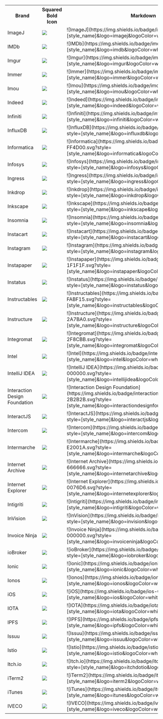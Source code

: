<table><tr><th>Brand</th><th>Squared Bold Icon</th><th>Markdown </th></tr><tr><td>ImageJ</td><td><img src='https://img.shields.io/badge/imagej-00D8E0.svg?style=for-the-badge&logo=imagej&logoColor=white' /></td><td>![ImageJ](https://img.shields.io/badge/imagej-00D8E0.svg?style=[style_name]&logo=imagej&logoColor=white)</td></tr>
<tr><td>IMDb</td><td><img src='https://img.shields.io/badge/imdb-F5C518.svg?style=for-the-badge&logo=imdb&logoColor=white' /></td><td>![IMDb](https://img.shields.io/badge/imdb-F5C518.svg?style=[style_name]&logo=imdb&logoColor=white)</td></tr>
<tr><td>Imgur</td><td><img src='https://img.shields.io/badge/imgur-1BB76E.svg?style=for-the-badge&logo=imgur&logoColor=white' /></td><td>![Imgur](https://img.shields.io/badge/imgur-1BB76E.svg?style=[style_name]&logo=imgur&logoColor=white)</td></tr>
<tr><td>Immer</td><td><img src='https://img.shields.io/badge/immer-00E7C3.svg?style=for-the-badge&logo=immer&logoColor=white' /></td><td>![Immer](https://img.shields.io/badge/immer-00E7C3.svg?style=[style_name]&logo=immer&logoColor=white)</td></tr>
<tr><td>Imou</td><td><img src='https://img.shields.io/badge/imou-E89313.svg?style=for-the-badge&logo=imou&logoColor=white' /></td><td>![Imou](https://img.shields.io/badge/imou-E89313.svg?style=[style_name]&logo=imou&logoColor=white)</td></tr>
<tr><td>Indeed</td><td><img src='https://img.shields.io/badge/indeed-003A9B.svg?style=for-the-badge&logo=indeed&logoColor=white' /></td><td>![Indeed](https://img.shields.io/badge/indeed-003A9B.svg?style=[style_name]&logo=indeed&logoColor=white)</td></tr>
<tr><td>Infiniti</td><td><img src='https://img.shields.io/badge/infiniti-000000.svg?style=for-the-badge&logo=infiniti&logoColor=white' /></td><td>![Infiniti](https://img.shields.io/badge/infiniti-000000.svg?style=[style_name]&logo=infiniti&logoColor=white)</td></tr>
<tr><td>InfluxDB</td><td><img src='https://img.shields.io/badge/influxdb-22ADF6.svg?style=for-the-badge&logo=influxdb&logoColor=white' /></td><td>![InfluxDB](https://img.shields.io/badge/influxdb-22ADF6.svg?style=[style_name]&logo=influxdb&logoColor=white)</td></tr>
<tr><td>Informatica</td><td><img src='https://img.shields.io/badge/informatica-FF4D00.svg?style=for-the-badge&logo=informatica&logoColor=white' /></td><td>![Informatica](https://img.shields.io/badge/informatica-FF4D00.svg?style=[style_name]&logo=informatica&logoColor=white)</td></tr>
<tr><td>Infosys</td><td><img src='https://img.shields.io/badge/infosys-007CC3.svg?style=for-the-badge&logo=infosys&logoColor=white' /></td><td>![Infosys](https://img.shields.io/badge/infosys-007CC3.svg?style=[style_name]&logo=infosys&logoColor=white)</td></tr>
<tr><td>Ingress</td><td><img src='https://img.shields.io/badge/ingress-783CBD.svg?style=for-the-badge&logo=ingress&logoColor=white' /></td><td>![Ingress](https://img.shields.io/badge/ingress-783CBD.svg?style=[style_name]&logo=ingress&logoColor=white)</td></tr>
<tr><td>Inkdrop</td><td><img src='https://img.shields.io/badge/inkdrop-7A78D7.svg?style=for-the-badge&logo=inkdrop&logoColor=white' /></td><td>![Inkdrop](https://img.shields.io/badge/inkdrop-7A78D7.svg?style=[style_name]&logo=inkdrop&logoColor=white)</td></tr>
<tr><td>Inkscape</td><td><img src='https://img.shields.io/badge/inkscape-000000.svg?style=for-the-badge&logo=inkscape&logoColor=white' /></td><td>![Inkscape](https://img.shields.io/badge/inkscape-000000.svg?style=[style_name]&logo=inkscape&logoColor=white)</td></tr>
<tr><td>Insomnia</td><td><img src='https://img.shields.io/badge/insomnia-4000BF.svg?style=for-the-badge&logo=insomnia&logoColor=white' /></td><td>![Insomnia](https://img.shields.io/badge/insomnia-4000BF.svg?style=[style_name]&logo=insomnia&logoColor=white)</td></tr>
<tr><td>Instacart</td><td><img src='https://img.shields.io/badge/instacart-43B02A.svg?style=for-the-badge&logo=instacart&logoColor=white' /></td><td>![Instacart](https://img.shields.io/badge/instacart-43B02A.svg?style=[style_name]&logo=instacart&logoColor=white)</td></tr>
<tr><td>Instagram</td><td><img src='https://img.shields.io/badge/instagram-E4405F.svg?style=for-the-badge&logo=instagram&logoColor=white' /></td><td>![Instagram](https://img.shields.io/badge/instagram-E4405F.svg?style=[style_name]&logo=instagram&logoColor=white)</td></tr>
<tr><td>Instapaper</td><td><img src='https://img.shields.io/badge/instapaper-1F1F1F.svg?style=for-the-badge&logo=instapaper&logoColor=white' /></td><td>![Instapaper](https://img.shields.io/badge/instapaper-1F1F1F.svg?style=[style_name]&logo=instapaper&logoColor=white)</td></tr>
<tr><td>Instatus</td><td><img src='https://img.shields.io/badge/instatus-4EE3C2.svg?style=for-the-badge&logo=instatus&logoColor=white' /></td><td>![Instatus](https://img.shields.io/badge/instatus-4EE3C2.svg?style=[style_name]&logo=instatus&logoColor=white)</td></tr>
<tr><td>Instructables</td><td><img src='https://img.shields.io/badge/instructables-FABF15.svg?style=for-the-badge&logo=instructables&logoColor=white' /></td><td>![Instructables](https://img.shields.io/badge/instructables-FABF15.svg?style=[style_name]&logo=instructables&logoColor=white)</td></tr>
<tr><td>Instructure</td><td><img src='https://img.shields.io/badge/instructure-2A7BA0.svg?style=for-the-badge&logo=instructure&logoColor=white' /></td><td>![Instructure](https://img.shields.io/badge/instructure-2A7BA0.svg?style=[style_name]&logo=instructure&logoColor=white)</td></tr>
<tr><td>Integromat</td><td><img src='https://img.shields.io/badge/integromat-2F8CBB.svg?style=for-the-badge&logo=integromat&logoColor=white' /></td><td>![Integromat](https://img.shields.io/badge/integromat-2F8CBB.svg?style=[style_name]&logo=integromat&logoColor=white)</td></tr>
<tr><td>Intel</td><td><img src='https://img.shields.io/badge/intel-0071C5.svg?style=for-the-badge&logo=intel&logoColor=white' /></td><td>![Intel](https://img.shields.io/badge/intel-0071C5.svg?style=[style_name]&logo=intel&logoColor=white)</td></tr>
<tr><td>IntelliJ IDEA</td><td><img src='https://img.shields.io/badge/intellijidea-000000.svg?style=for-the-badge&logo=intellijidea&logoColor=white' /></td><td>![IntelliJ IDEA](https://img.shields.io/badge/intellijidea-000000.svg?style=[style_name]&logo=intellijidea&logoColor=white)</td></tr>
<tr><td>Interaction Design Foundation</td><td><img src='https://img.shields.io/badge/interactiondesignfoundation-2B2B2B.svg?style=for-the-badge&logo=interactiondesignfoundation&logoColor=white' /></td><td>![Interaction Design Foundation](https://img.shields.io/badge/interactiondesignfoundation-2B2B2B.svg?style=[style_name]&logo=interactiondesignfoundation&logoColor=white)</td></tr>
<tr><td>InteractJS</td><td><img src='https://img.shields.io/badge/interactjs-2599ED.svg?style=for-the-badge&logo=interactjs&logoColor=white' /></td><td>![InteractJS](https://img.shields.io/badge/interactjs-2599ED.svg?style=[style_name]&logo=interactjs&logoColor=white)</td></tr>
<tr><td>Intercom</td><td><img src='https://img.shields.io/badge/intercom-6AFDEF.svg?style=for-the-badge&logo=intercom&logoColor=white' /></td><td>![Intercom](https://img.shields.io/badge/intercom-6AFDEF.svg?style=[style_name]&logo=intercom&logoColor=white)</td></tr>
<tr><td>Intermarche</td><td><img src='https://img.shields.io/badge/intermarche-E2001A.svg?style=for-the-badge&logo=intermarche&logoColor=white' /></td><td>![Intermarche](https://img.shields.io/badge/intermarche-E2001A.svg?style=[style_name]&logo=intermarche&logoColor=white)</td></tr>
<tr><td>Internet Archive</td><td><img src='https://img.shields.io/badge/internetarchive-666666.svg?style=for-the-badge&logo=internetarchive&logoColor=white' /></td><td>![Internet Archive](https://img.shields.io/badge/internetarchive-666666.svg?style=[style_name]&logo=internetarchive&logoColor=white)</td></tr>
<tr><td>Internet Explorer</td><td><img src='https://img.shields.io/badge/internetexplorer-0076D6.svg?style=for-the-badge&logo=internetexplorer&logoColor=white' /></td><td>![Internet Explorer](https://img.shields.io/badge/internetexplorer-0076D6.svg?style=[style_name]&logo=internetexplorer&logoColor=white)</td></tr>
<tr><td>Intigriti</td><td><img src='https://img.shields.io/badge/intigriti-161A36.svg?style=for-the-badge&logo=intigriti&logoColor=white' /></td><td>![Intigriti](https://img.shields.io/badge/intigriti-161A36.svg?style=[style_name]&logo=intigriti&logoColor=white)</td></tr>
<tr><td>InVision</td><td><img src='https://img.shields.io/badge/invision-FF3366.svg?style=for-the-badge&logo=invision&logoColor=white' /></td><td>![InVision](https://img.shields.io/badge/invision-FF3366.svg?style=[style_name]&logo=invision&logoColor=white)</td></tr>
<tr><td>Invoice Ninja</td><td><img src='https://img.shields.io/badge/invoiceninja-000000.svg?style=for-the-badge&logo=invoiceninja&logoColor=white' /></td><td>![Invoice Ninja](https://img.shields.io/badge/invoiceninja-000000.svg?style=[style_name]&logo=invoiceninja&logoColor=white)</td></tr>
<tr><td>ioBroker</td><td><img src='https://img.shields.io/badge/iobroker-3399CC.svg?style=for-the-badge&logo=iobroker&logoColor=white' /></td><td>![ioBroker](https://img.shields.io/badge/iobroker-3399CC.svg?style=[style_name]&logo=iobroker&logoColor=white)</td></tr>
<tr><td>Ionic</td><td><img src='https://img.shields.io/badge/ionic-3880FF.svg?style=for-the-badge&logo=ionic&logoColor=white' /></td><td>![Ionic](https://img.shields.io/badge/ionic-3880FF.svg?style=[style_name]&logo=ionic&logoColor=white)</td></tr>
<tr><td>Ionos</td><td><img src='https://img.shields.io/badge/ionos-003D8F.svg?style=for-the-badge&logo=ionos&logoColor=white' /></td><td>![Ionos](https://img.shields.io/badge/ionos-003D8F.svg?style=[style_name]&logo=ionos&logoColor=white)</td></tr>
<tr><td>iOS</td><td><img src='https://img.shields.io/badge/ios-000000.svg?style=for-the-badge&logo=ios&logoColor=white' /></td><td>![iOS](https://img.shields.io/badge/ios-000000.svg?style=[style_name]&logo=ios&logoColor=white)</td></tr>
<tr><td>IOTA</td><td><img src='https://img.shields.io/badge/iota-131F37.svg?style=for-the-badge&logo=iota&logoColor=white' /></td><td>![IOTA](https://img.shields.io/badge/iota-131F37.svg?style=[style_name]&logo=iota&logoColor=white)</td></tr>
<tr><td>IPFS</td><td><img src='https://img.shields.io/badge/ipfs-65C2CB.svg?style=for-the-badge&logo=ipfs&logoColor=white' /></td><td>![IPFS](https://img.shields.io/badge/ipfs-65C2CB.svg?style=[style_name]&logo=ipfs&logoColor=white)</td></tr>
<tr><td>Issuu</td><td><img src='https://img.shields.io/badge/issuu-F36D5D.svg?style=for-the-badge&logo=issuu&logoColor=white' /></td><td>![Issuu](https://img.shields.io/badge/issuu-F36D5D.svg?style=[style_name]&logo=issuu&logoColor=white)</td></tr>
<tr><td>Istio</td><td><img src='https://img.shields.io/badge/istio-466BB0.svg?style=for-the-badge&logo=istio&logoColor=white' /></td><td>![Istio](https://img.shields.io/badge/istio-466BB0.svg?style=[style_name]&logo=istio&logoColor=white)</td></tr>
<tr><td>Itch.io</td><td><img src='https://img.shields.io/badge/itchdotio-FA5C5C.svg?style=for-the-badge&logo=itchdotio&logoColor=white' /></td><td>![Itch.io](https://img.shields.io/badge/itchdotio-FA5C5C.svg?style=[style_name]&logo=itchdotio&logoColor=white)</td></tr>
<tr><td>iTerm2</td><td><img src='https://img.shields.io/badge/iterm2-000000.svg?style=for-the-badge&logo=iterm2&logoColor=white' /></td><td>![iTerm2](https://img.shields.io/badge/iterm2-000000.svg?style=[style_name]&logo=iterm2&logoColor=white)</td></tr>
<tr><td>iTunes</td><td><img src='https://img.shields.io/badge/itunes-FB5BC5.svg?style=for-the-badge&logo=itunes&logoColor=white' /></td><td>![iTunes](https://img.shields.io/badge/itunes-FB5BC5.svg?style=[style_name]&logo=itunes&logoColor=white)</td></tr>
<tr><td>IVECO</td><td><img src='https://img.shields.io/badge/iveco-004994.svg?style=for-the-badge&logo=iveco&logoColor=white' /></td><td>![IVECO](https://img.shields.io/badge/iveco-004994.svg?style=[style_name]&logo=iveco&logoColor=white)</td></tr>
</table></details>
